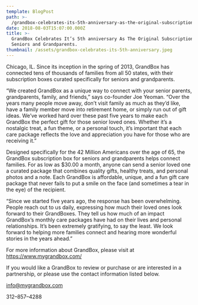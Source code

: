 ```yaml
---
template: BlogPost
path: >-
  /grandbox-celebrates-its-5th-anniversary-as-the-original-subscription-box-for-seniors-and-d755805f244f
date: 2018-08-03T15:07:00.000Z
title: >-
  GrandBox Celebrates It’s 5th anniversary As The Original Subscription Box for
  Seniors and Grandparents.
thumbnail: /assets/grandbox-celebrates-its-5th-anniversary.jpeg
---
```

<!--StartFragment-->

Chicago, IL. Since its inception in the spring of 2013, GrandBox has connected tens of thousands of families from all 50 states, with their subscription boxes curated specifically for seniors and grandparents.



“We created GrandBox as a unique way to connect with your senior parents, grandparents, family, and friends,” says co-founder Joe Yeoman. “Over the years many people move away, don’t visit family as much as they’d like, have a family member move into retirement home, or simply run out of gift ideas. We’ve worked hard over these past five years to make each GrandBox the perfect gift for those senior loved ones. Whether it’s a nostalgic treat, a fun theme, or a personal touch, it’s important that each care package reflects the love and appreciation you have for those who are receiving it.”



Designed specifically for the 42 Million Americans over the age of 65, the GrandBox subscription box for seniors and grandparents helps connect families. For as low as $30.00 a month, anyone can send a senior loved one a curated package that combines quality gifts, healthy treats, and personal photos and a note. Each GrandBox is affordable, unique, and a fun gift care package that never fails to put a smile on the face (and sometimes a tear in the eye) of the recipient.



“Since we started five years ago, the response has been overwhelming. People reach out to us daily, expressing how much their loved ones look forward to their GrandBoxes. They tell us how much of an impact GrandBox’s monthly care packages have had on their lives and personal relationships. It’s been extremely gratifying, to say the least. We look forward to helping more families connect and hearing more wonderful stories in the years ahead.”



For more information about GrandBox, please visit at https://www.mygrandbox.com/



If you would like a GrandBox to review or purchase or are interested in a partnership, or please use the contact information listed below.



info@mygrandbox.com



312–857–4288

<!--EndFragment-->
